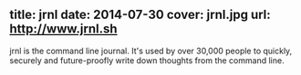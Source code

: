 title: jrnl
date: 2014-07-30
cover: jrnl.jpg
url: http://www.jrnl.sh
---

jrnl is the command line journal. It's used by over 30,000 people to quickly, securely and future-proofly write down thoughts from the command line.
